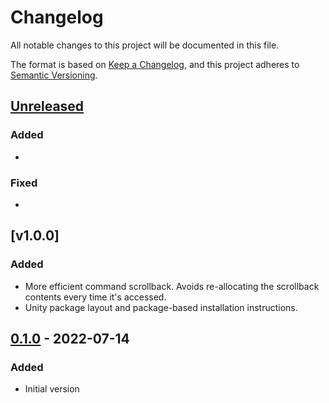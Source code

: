 # Changelog

All notable changes to this project will be documented in this file.

The format is based on [Keep a Changelog](https://keepachangelog.com/en/1.0.0/),
and this project adheres to [Semantic Versioning](https://semver.org/spec/v2.0.0.html).

## [Unreleased]

### Added 

- 

### Fixed

- 

## [v1.0.0]

### Added 

- More efficient command scrollback.  Avoids re-allocating the scrollback contents every time it's accessed.
- Unity package layout and package-based installation instructions.

## [0.1.0] - 2022-07-14

### Added

- Initial version

[unreleased]: https://github.com/grahamboree/tilde/compare/v1.0.0...HEAD
[1.0.0]: https://github.com/grahamboree/tilde/releases/tag/v1.0.0
[0.1.0]: https://github.com/grahamboree/tilde/releases/tag/v0.1.0